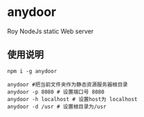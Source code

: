 # anydoor

Roy NodeJs static Web server

## 使用说明

```text
npm i -g anydoor
```

```text
anydoor #把当前文件夹作为静态资源服务器根目录
anydoor -p 8080 # 设置端口号 8080
anydoor -h localhost # 设置host为 localhost
anydoor -d /usr # 设置根目录为/usr
```
